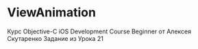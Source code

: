 # ViewAnimation
Курс Objective-C iOS Development Course Beginner от Алексея Скутаренко Задание из Урока 21
